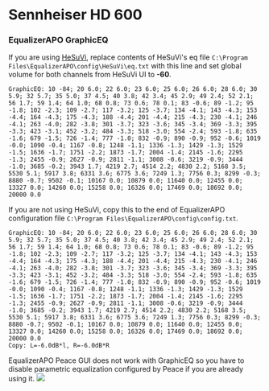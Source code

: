 # Sennheiser HD 600
### EqualizerAPO GraphicEQ
If you are using [HeSuVi](https://sourceforge.net/projects/hesuvi/), replace contents of HeSuVi's eq file `C:\Program Files\EqualizerAPO\config\HeSuVi\eq.txt` with this line and set global volume for both channels from HeSuVi UI to **-60**.
```
GraphicEQ: 10 -84; 20 6.0; 22 6.0; 23 6.0; 25 6.0; 26 6.0; 28 6.0; 30 5.9; 32 5.7; 35 5.0; 37 4.5; 40 3.8; 42 3.4; 45 2.9; 49 2.4; 52 2.1; 56 1.7; 59 1.4; 64 1.0; 68 0.8; 73 0.6; 78 0.1; 83 -0.6; 89 -1.2; 95 -1.8; 102 -2.3; 109 -2.7; 117 -3.2; 125 -3.7; 134 -4.1; 143 -4.3; 153 -4.4; 164 -4.3; 175 -4.3; 188 -4.4; 201 -4.4; 215 -4.3; 230 -4.1; 246 -4.1; 263 -4.0; 282 -3.8; 301 -3.7; 323 -3.6; 345 -3.4; 369 -3.3; 395 -3.3; 423 -3.1; 452 -3.2; 484 -3.3; 518 -3.0; 554 -2.4; 593 -1.8; 635 -1.6; 679 -1.5; 726 -1.4; 777 -1.0; 832 -0.9; 890 -0.9; 952 -0.6; 1019 -0.0; 1090 -0.4; 1167 -0.8; 1248 -1.1; 1336 -1.3; 1429 -1.3; 1529 -1.5; 1636 -1.7; 1751 -2.2; 1873 -1.7; 2004 -1.4; 2145 -1.6; 2295 -1.3; 2455 -0.9; 2627 -0.9; 2811 -1.1; 3008 -0.6; 3219 -0.9; 3444 -1.0; 3685 -0.2; 3943 1.7; 4219 2.7; 4514 2.2; 4830 2.2; 5168 3.5; 5530 5.1; 5917 3.8; 6331 3.6; 6775 3.6; 7249 1.3; 7756 0.3; 8299 -0.3; 8880 -0.7; 9502 -0.1; 10167 0.0; 10879 0.0; 11640 0.0; 12455 0.0; 13327 0.0; 14260 0.0; 15258 0.0; 16326 0.0; 17469 0.0; 18692 0.0; 20000 0.0
```
If you are not using HeSuVi, copy this to the end of EqualizerAPO configuration file `C:\Program Files\EqualizerAPO\config\config.txt`.
```
GraphicEQ: 10 -84; 20 6.0; 22 6.0; 23 6.0; 25 6.0; 26 6.0; 28 6.0; 30 5.9; 32 5.7; 35 5.0; 37 4.5; 40 3.8; 42 3.4; 45 2.9; 49 2.4; 52 2.1; 56 1.7; 59 1.4; 64 1.0; 68 0.8; 73 0.6; 78 0.1; 83 -0.6; 89 -1.2; 95 -1.8; 102 -2.3; 109 -2.7; 117 -3.2; 125 -3.7; 134 -4.1; 143 -4.3; 153 -4.4; 164 -4.3; 175 -4.3; 188 -4.4; 201 -4.4; 215 -4.3; 230 -4.1; 246 -4.1; 263 -4.0; 282 -3.8; 301 -3.7; 323 -3.6; 345 -3.4; 369 -3.3; 395 -3.3; 423 -3.1; 452 -3.2; 484 -3.3; 518 -3.0; 554 -2.4; 593 -1.8; 635 -1.6; 679 -1.5; 726 -1.4; 777 -1.0; 832 -0.9; 890 -0.9; 952 -0.6; 1019 -0.0; 1090 -0.4; 1167 -0.8; 1248 -1.1; 1336 -1.3; 1429 -1.3; 1529 -1.5; 1636 -1.7; 1751 -2.2; 1873 -1.7; 2004 -1.4; 2145 -1.6; 2295 -1.3; 2455 -0.9; 2627 -0.9; 2811 -1.1; 3008 -0.6; 3219 -0.9; 3444 -1.0; 3685 -0.2; 3943 1.7; 4219 2.7; 4514 2.2; 4830 2.2; 5168 3.5; 5530 5.1; 5917 3.8; 6331 3.6; 6775 3.6; 7249 1.3; 7756 0.3; 8299 -0.3; 8880 -0.7; 9502 -0.1; 10167 0.0; 10879 0.0; 11640 0.0; 12455 0.0; 13327 0.0; 14260 0.0; 15258 0.0; 16326 0.0; 17469 0.0; 18692 0.0; 20000 0.0
Copy: L=-6.0dB*l, R=-6.0dB*R
```
EqualizerAPO Peace GUI does not work with GraphicEQ so you have to disable parametric equalization configured by Peace if you are already using it.
![](https://raw.githubusercontent.com/jaakkopasanen/AutoEq/master/results/Innerfidelity%202017/innerfidelity/onear/Sennheiser%20HD%20600/Sennheiser%20HD%20600.png)
